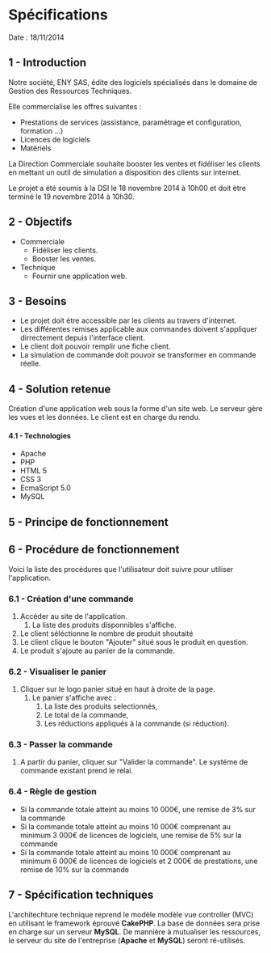 # Spécifications

Date : 18/11/2014

## 1 - Introduction

Notre société, ENY SAS, édite des logiciels spécialisés dans le domaine de Gestion des Ressources Techniques.

Elle  commercialise les offres suivantes :

 * Prestations de services (assistance, paramétrage et configuration, formation …)
 * Licences de logiciels 
 * Matériels

La Direction Commerciale souhaite booster les ventes et fidéliser les clients en mettant un outil de simulation a disposition des clients sur internet.

Le projet a été soumis à la DSI le 18 novembre 2014 à 10h00 et doit ètre terminé le 19 novembre 2014 à 10h30.

## 2 - Objectifs

 * Commerciale
	 * Fidéliser les clients.
	 * Booster les ventes.
 * Technique
	 * Fournir une application web.

## 3 - Besoins

 * Le projet doit ètre accessible par les clients au travers d'internet.
 * Les différentes remises applicable aux commandes doivent s'appliquer dirrectement depuis l'interface client.
 * Le client doit pouvoir remplir une fiche client.
 * La simulation de commande doit pouvoir se transformer en commande réelle.

## 4 - Solution retenue

Création d'une application web sous la forme d'un site web. Le serveur gère les vues et les données. Le client est en charge du rendu.

#### 4.1 - Technologies

 * Apache
 * PHP
 * HTML 5
 * CSS 3
 * EcmaScript 5.0
 * MySQL

## 5 - Principe de fonctionnement



## 6 - Procédure de fonctionnement

Voici la liste des procédures que l'utilisateur doit suivre pour utiliser l'application.

### 6.1 - Création d'une commande

1. Accéder au site de l'application.
	1. La liste des produits disponnibles s'affiche.
2. Le client séléctionne le nombre de produit shoutaité
3. Le client clique le bouton "Ajouter" situé sous le produit en question.
4. Le produit s'ajoute au panier de la commande.

### 6.2 - Visualiser le panier

1. Cliquer sur le logo panier situé en haut à droite de la page.
	1. Le panier s'affiche avec :
		1. La liste des produits selectionnés,
		2. Le total de la commande,
		3. Les réductions appliqués à la commande (si réduction).

### 6.3 - Passer la commande

1. A partir du panier, cliquer sur "Valider la commande". Le systéme de commande existant prend le relai.

### 6.4 - Règle de gestion

 * Si la commande totale atteint au moins 10 000€, une remise de 3% sur la commande
 * Si la commande totale atteint au moins 10 000€ comprenant au minimum 3 000€ de licences de logiciels, une remise de 5% sur la commande
 * Si la commande totale atteint au moins 10 000€ comprenant au minimum 6 000€ de licences de logiciels et 2 000€ de prestations, une remise de 10% sur la commande

## 7 - Spécification techniques

L'architechture technique reprend le modèle modèle vue controller (MVC) en utilisant le framework éprouvé **CakePHP**. La base de données sera prise en charge sur un serveur **MySQL**. De mannière à mutualiser les ressources, le serveur du site de l'entreprise (**Apache** et **MySQL**) seront ré-utilisés.